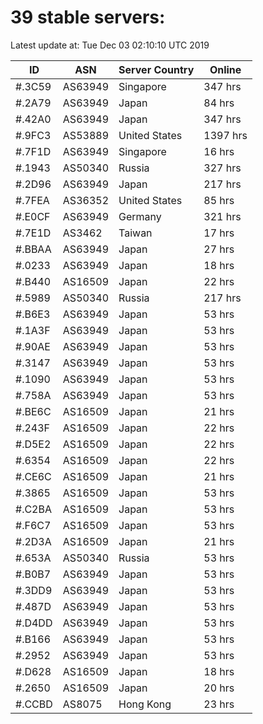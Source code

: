 # 39 stable servers:

Latest update at: Tue Dec 03 02:10:10 UTC 2019

| ID | ASN | Server Country | Online |
| -- | --- | -------------- | ------ |
| #.3C59 | AS63949 | Singapore | 347 hrs |
| #.2A79 | AS63949 | Japan | 84 hrs |
| #.42A0 | AS63949 | Japan | 347 hrs |
| #.9FC3 | AS53889 | United States | 1397 hrs |
| #.7F1D | AS63949 | Singapore | 16 hrs |
| #.1943 | AS50340 | Russia | 327 hrs |
| #.2D96 | AS63949 | Japan | 217 hrs |
| #.7FEA | AS36352 | United States | 85 hrs |
| #.E0CF | AS63949 | Germany | 321 hrs |
| #.7E1D | AS3462 | Taiwan | 17 hrs |
| #.BBAA | AS63949 | Japan | 27 hrs |
| #.0233 | AS63949 | Japan | 18 hrs |
| #.B440 | AS16509 | Japan | 22 hrs |
| #.5989 | AS50340 | Russia | 217 hrs |
| #.B6E3 | AS63949 | Japan | 53 hrs |
| #.1A3F | AS63949 | Japan | 53 hrs |
| #.90AE | AS63949 | Japan | 53 hrs |
| #.3147 | AS63949 | Japan | 53 hrs |
| #.1090 | AS63949 | Japan | 53 hrs |
| #.758A | AS63949 | Japan | 53 hrs |
| #.BE6C | AS16509 | Japan | 21 hrs |
| #.243F | AS16509 | Japan | 22 hrs |
| #.D5E2 | AS16509 | Japan | 22 hrs |
| #.6354 | AS16509 | Japan | 22 hrs |
| #.CE6C | AS16509 | Japan | 21 hrs |
| #.3865 | AS16509 | Japan | 53 hrs |
| #.C2BA | AS16509 | Japan | 53 hrs |
| #.F6C7 | AS16509 | Japan | 53 hrs |
| #.2D3A | AS16509 | Japan | 21 hrs |
| #.653A | AS50340 | Russia | 53 hrs |
| #.B0B7 | AS63949 | Japan | 53 hrs |
| #.3DD9 | AS63949 | Japan | 53 hrs |
| #.487D | AS63949 | Japan | 53 hrs |
| #.D4DD | AS63949 | Japan | 53 hrs |
| #.B166 | AS63949 | Japan | 53 hrs |
| #.2952 | AS63949 | Japan | 53 hrs |
| #.D628 | AS16509 | Japan | 18 hrs |
| #.2650 | AS16509 | Japan | 20 hrs |
| #.CCBD | AS8075 | Hong Kong | 23 hrs |

